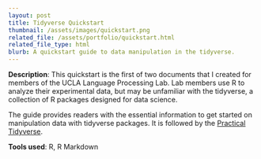 ```yaml
---
layout: post
title: Tidyverse Quickstart
thumbnail: /assets/images/quickstart.png
related_file: /assets/portfolio/quickstart.html
related_file_type: html
blurb: A quickstart guide to data manipulation in the tidyverse.
---
```


**Description**: This quickstart is the first of two documents that I created for members of the UCLA Language Processing Lab. Lab members use R to analyze their experimental data, but may be unfamiliar with the tidyverse, a collection of R packages designed for data science. 

The guide provides readers with the essential information to get started on manipulation data with tidyverse packages. It is followed by the [Practical Tidyverse](/projects/3-practical).

**Tools used**: R, R Markdown
